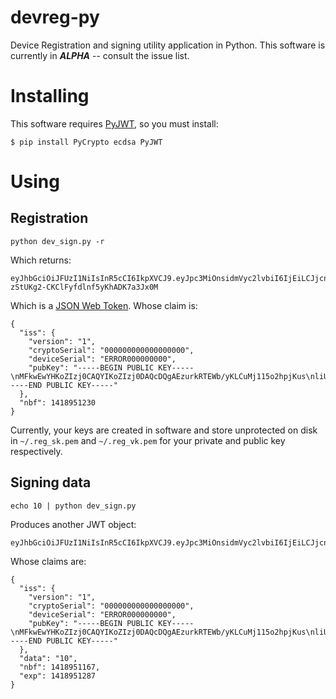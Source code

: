 devreg-py
=========

Device Registration and signing utility application in Python. This
software is currently in ***ALPHA*** -- consult the issue list.

# Installing

This software requires [PyJWT](https://github.com/progrium/pyjwt/), so
you must install:

```
$ pip install PyCrypto ecdsa PyJWT
```

# Using

## Registration

```
python dev_sign.py -r
```

Which returns:
```
eyJhbGciOiJFUzI1NiIsInR5cCI6IkpXVCJ9.eyJpc3MiOnsidmVyc2lvbiI6IjEiLCJjcnlwdG9TZXJpYWwiOiIwMDAwMDAwMDAwMDAwMDAwMDAiLCJkZXZpY2VTZXJpYWwiOiJFUlJPUjAwMDAwMDAwMCIsInB1YktleSI6Ii0tLS0tQkVHSU4gUFVCTElDIEtFWS0tLS0tXG5NRmt3RXdZSEtvWkl6ajBDQVFZSUtvWkl6ajBEQVFjRFFnQUV6dXJrUlRFV2IveUtMQ3VNajExNW8yaHBqS3VzXG5saVVwTFdPdDRkWFJOSzk5VFYyaEhoWDlram5lL20vRVlEZllmNFl6T2Z1ZjVkY2hsSzk2YlFDa1BnPT1cbi0tLS0tRU5EIFBVQkxJQyBLRVktLS0tLSJ9LCJuYmYiOjE0MTg5NTEyMzB9.MEYCIQClB32dsRqsekjfjYfMLWMei27I4qPvZPikSz7ZnBTbFQIhAOkQ79zSGg-zStUKg2-CKClFyfdlnf5yKhADK7a3Jx0M
```

Which is a [JSON Web Token](http://jwt.io/). Whose claim is:

```
{
  "iss": {
    "version": "1",
    "cryptoSerial": "000000000000000000",
    "deviceSerial": "ERROR000000000",
    "pubKey": "-----BEGIN PUBLIC KEY-----\nMFkwEwYHKoZIzj0CAQYIKoZIzj0DAQcDQgAEzurkRTEWb/yKLCuMj115o2hpjKus\nliUpLWOt4dXRNK99TV2hHhX9kjne/m/EYDfYf4YzOfuf5dchlK96bQCkPg==\n-----END PUBLIC KEY-----"
  },
  "nbf": 1418951230
}
```

Currently, your keys are created in software and store unprotected on disk in `~/.reg_sk.pem` and `~/.reg_vk.pem` for your private and public key respectively.


## Signing data

```
echo 10 | python dev_sign.py
```

Produces another JWT object:

```
eyJhbGciOiJFUzI1NiIsInR5cCI6IkpXVCJ9.eyJpc3MiOnsidmVyc2lvbiI6IjEiLCJjcnlwdG9TZXJpYWwiOiIwMDAwMDAwMDAwMDAwMDAwMDAiLCJkZXZpY2VTZXJpYWwiOiJFUlJPUjAwMDAwMDAwMCIsInB1YktleSI6Ii0tLS0tQkVHSU4gUFVCTElDIEtFWS0tLS0tXG5NRmt3RXdZSEtvWkl6ajBDQVFZSUtvWkl6ajBEQVFjRFFnQUV6dXJrUlRFV2IveUtMQ3VNajExNW8yaHBqS3VzXG5saVVwTFdPdDRkWFJOSzk5VFYyaEhoWDlram5lL20vRVlEZllmNFl6T2Z1ZjVkY2hsSzk2YlFDa1BnPT1cbi0tLS0tRU5EIFBVQkxJQyBLRVktLS0tLSJ9LCJkYXRhIjoiMTAiLCJuYmYiOjE0MTg5NTExNjcsImV4cCI6MTQxODk1MTI4N30.MEYCIQCopsxDgd0OZtDceLZzzqtT1uki3ciF0WgKFRLZ6xEBpwIhALOE2spw3xJOvucQxD6vwnYhYlN5zqWEYXDSlpczD5xD
```

Whose claims are:

```
{
  "iss": {
    "version": "1",
    "cryptoSerial": "000000000000000000",
    "deviceSerial": "ERROR000000000",
    "pubKey": "-----BEGIN PUBLIC KEY-----\nMFkwEwYHKoZIzj0CAQYIKoZIzj0DAQcDQgAEzurkRTEWb/yKLCuMj115o2hpjKus\nliUpLWOt4dXRNK99TV2hHhX9kjne/m/EYDfYf4YzOfuf5dchlK96bQCkPg==\n-----END PUBLIC KEY-----"
  },
  "data": "10",
  "nbf": 1418951167,
  "exp": 1418951287
}
```
